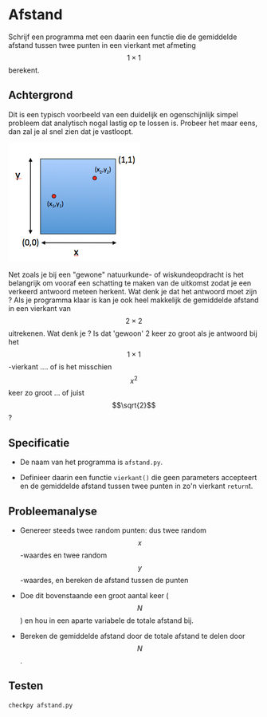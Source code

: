 # Afstand

Schrijf een programma met een daarin een functie die de gemiddelde afstand tussen twee punten in een vierkant met afmeting $$1\times 1$$ berekent.


## Achtergrond

Dit is een typisch voorbeeld van een duidelijk en ogenschijnlijk simpel probleem dat analytisch nogal lastig op te lossen is. Probeer het maar eens, dan zal je al snel zien dat je vastloopt.

![](vierkant.png)

Net zoals je bij een "gewone" natuurkunde- of wiskundeopdracht is het belangrijk om vooraf een schatting te maken van de uitkomst zodat je een verkeerd antwoord meteen herkent. Wat denk je dat het antwoord moet zijn ? Als je programma klaar is kan je ook heel makkelijk de gemiddelde afstand in een vierkant van $$2\times 2$$ uitrekenen. Wat denk je ? Is dat 'gewoon' 2 keer zo groot als je antwoord bij het $$1\times 1$$-vierkant .... of is het misschien $$x^2$$ keer zo groot ... of juist $$\sqrt{2}$$ ? 


## Specificatie

- De naam van het programma is `afstand.py`.

- Definieer daarin een functie `vierkant()` die geen parameters accepteert en de gemiddelde afstand tussen twee punten in zo'n vierkant `return`t.


## Probleemanalyse

- Genereer steeds twee random punten: dus twee random $$x$$-waardes en twee random $$y$$-waardes, en bereken de afstand tussen de punten

- Doe dit bovenstaande een groot aantal keer ($$N$$) en hou in een aparte variabele de totale afstand bij.

- Bereken de gemiddelde afstand door de totale afstand te delen door $$N$$.


## Testen

	checkpy afstand.py
